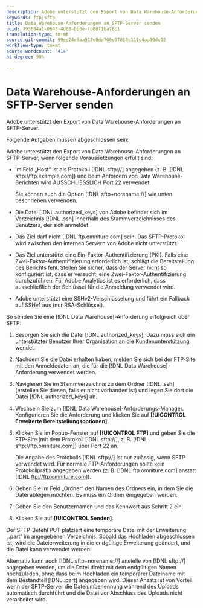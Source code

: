 ```yaml
---
description: Adobe unterstützt den Export von Data Warehouse-Anforderungen an SFTP-Server.
keywords: ftp;sftp
title: Data Warehouse-Anforderungen an SFTP-Server senden
uuid: 393634a1-0643-4d63-bb6e-fb80f1ba76c1
translation-type: tm+mt
source-git-commit: 99ee24efaa517e8da700c67818c111c4aa90dc02
workflow-type: tm+mt
source-wordcount: '414'
ht-degree: 99%

---
```



# Data Warehouse-Anforderungen an SFTP-Server senden

Adobe unterstützt den Export von Data Warehouse-Anforderungen an SFTP-Server.

Folgende Aufgaben müssen abgeschlossen sein:

Adobe unterstützt den Export von Data Warehouse-Anforderungen an SFTP-Server, wenn folgende Voraussetzungen erfüllt sind:

* Im Feld „Host“ ist als Protokoll [!DNL sftp://] angegeben (z. B. [!DNL sftp://ftp.example.com]) und beim Anfordern von Data Warehouse-Berichten wird AUSSCHLIESSLICH Port 22 verwendet.

   Sie können auch die Option [!DNL sftp+norename://] wie unten beschrieben verwenden.

* Die Datei [!DNL authorized_keys] von Adobe befindet sich im Verzeichnis [!DNL .ssh] innerhalb des Stammverzeichnisses des Benutzers, der sich anmeldet

* Das Ziel darf nicht [!DNL ftp.omniture.com] sein. Das SFTP-Protokoll wird zwischen den internen Servern von Adobe nicht unterstützt.
* Das Ziel unterstützt eine Ein-Faktor-Authentifizierung (PKI). Falls eine Zwei-Faktor-Authentifizierung erforderlich ist, schlägt die Bereitstellung des Berichts fehl. Stellen Sie sicher, dass der Server nicht so konfiguriert ist, dass er versucht, eine Zwei-Faktor-Authentifizierung durchzuführen. Für Adobe Analytics ist es erforderlich, dass ausschließlich der Schlüssel für die Anmeldung verwendet wird.
* Adobe unterstützt eine SSHv2-Verschlüsselung und führt ein Fallback auf SSHv1 aus (nur RSA-Schlüssel).

So senden Sie eine [!DNL Data Warehouse]-Anforderung erfolgreich über SFTP:

1. Besorgen Sie sich die Datei [!DNL authorized_keys]. Dazu muss sich ein unterstützter Benutzer Ihrer Organisation an die Kundenunterstützung wendet.
1. Nachdem Sie die Datei erhalten haben, melden Sie sich bei der FTP-Site mit den Anmeldedaten an, die für die [!DNL Data Warehouse]-Anforderung verwendet werden.
1. Navigieren Sie im Stammverzeichnis zu dem Ordner [!DNL .ssh] (erstellen Sie diesen, falls er nicht vorhanden ist) und legen Sie dort die Datei [!DNL authorized_keys] ab.

1. Wechseln Sie zum [!DNL Data Warehouse]-Anforderungs-Manager. Konfigurieren Sie die Anforderung und klicken Sie auf **[!UICONTROL Erweiterte Bereitstellungsoptionen]**.

1. Klicken Sie im Popup-Fenster auf **[!UICONTROL FTP]** und geben Sie die FTP-Site (mit dem Protokoll [!DNL sftp://], z. B. [!DNL sftp://ftp.omniture.com]) über Port 22 an.

   Die Angabe des Protokolls [!DNL sftp://] ist nur zulässig, wenn SFTP verwendet wird. Für normale FTP-Anforderungen sollte kein Protokollpräfix angegeben werden (z. B. [!DNL ftp.omniture.com] anstatt [!DNL ftp://ftp.omniture.com]).

1. Geben Sie im Feld „Ordner“ den Namen des Ordners ein, in dem Sie die Datei ablegen möchten. Es muss ein Ordner eingegeben werden.
1. Geben Sie den Benutzernamen und das Kennwort aus Schritt 2 ein.
1. Klicken Sie auf **[!UICONTROL Senden]**.

Der SFTP-Befehl PUT platziert eine temporäre Datei mit der Erweiterung „.part“ im angegebenen Verzeichnis. Sobald das Hochladen abgeschlossen ist, wird die Dateierweiterung in die endgültige Erweiterung geändert, und die Datei kann verwendet werden.

Alternativ kann auch [!DNL sftp+norename://] anstelle von [!DNL sftp://] angegeben werden, um die Datei direkt mit dem endgültigen Namen hochzuladen, ohne dass beim Hochladen ein temporärer Dateiname mit dem Bestandteil [!DNL .part] angegeben wird. Dieser Ansatz ist von Vorteil, wenn der SFTP-Server die Dateiumbenennung während des Uploads automatisch durchführt und die Datei vor Abschluss des Uploads nicht verarbeitet wird.
